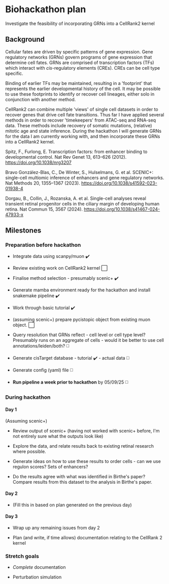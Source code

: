 # Biohackathon plan

Investigate the feasibility of incorporating GRNs into a CellRank2 kernel

## Background

Cellular fates are driven by specific patterns of gene expression. Gene regulatory networks (GRNs) govern programs of gene expression that determine cell fates. GRNs are comprised of transcription factors (TFs) which interact with _cis_-regulatory elements (CREs). CREs can be cell type specific. 

Binding of earlier TFs may be maintained, resulting in a 'footprint' that represents the earlier developmental history of the cell. It may be possible to use these footprints to identify or recover cell lineages, either solo in conjunction with another method.

CellRank2 can combine multiple 'views' of single cell datasets in order to recover genes that drive cell fate transitions. Thus far I have applied several methods in order to recover 'timekeepers' from ATAC-seq and RNA-seq data. These methods include recovery of somatic mutations, (relative) mitotic age and state inference. During the hackathon I will generate GRNs for the data I am currently working with, and then incorporate these GRNs into a CellRank2 kernel.

Spitz, F., Furlong, E. Transcription factors: from enhancer binding to developmental control. Nat Rev Genet 13, 613–626 (2012). https://doi.org/10.1038/nrg3207

Bravo González-Blas, C., De Winter, S., Hulselmans, G. et al. SCENIC+: single-cell multiomic inference of enhancers and gene regulatory networks. Nat Methods 20, 1355–1367 (2023). https://doi.org/10.1038/s41592-023-01938-4

Dorgau, B., Collin, J., Rozanska, A. et al. Single-cell analyses reveal transient retinal progenitor cells in the ciliary margin of developing human retina. Nat Commun 15, 3567 (2024). https://doi.org/10.1038/s41467-024-47933-x

## Milestones

### Preparation before hackathon 

* Integrate data using scanpy/muon ✔️

* Review existing work on CellRank2 kernel ⬜

* Finalise method selection - presumably scenic+ ✔️

* Generate mamba environment ready for the hackathon and install snakemake pipeline ✔️

* Work through basic tutorial ✔️

* (assuming scenic+) prepare pycistopic object from existing muon object. ⬜

* Query resolution that GRNs reflect - cell level or cell type level? Presumably runs on an aggregate of cells - would it be better to use cell annotations/leiden/both? ◻️

* Generate cisTarget database - tutorial ✔️ - actual data ◻️

* Generate config (yaml) file ◻️

* **Run pipeline a week prior to hackathon** by 05/09/25 ◻️


### During hackathon

#### Day 1

(Assuming scenic+)

* Review output of scenic+ (having not worked with scenic+ before, I'm not entirely sure what the outputs look like)

* Explore the data, and relate results back to existing retinal research where possible.

* Generate ideas on how to use these results to order cells - can we use regulon scores? Sets of enhancers?

* Do the results agree with what was identified in Birthe's paper? Compare results from this dataset to the analysis in Birthe's paper.

#### Day 2

* (Fill this in based on plan generated on the previous day)

#### Day 3

* Wrap up any remaining issues from day 2

* Plan (and write, if time allows) documentation relating to the CellRank 2 kernel

### Stretch goals

* _Complete_ documentation

* Perturbation simulation






